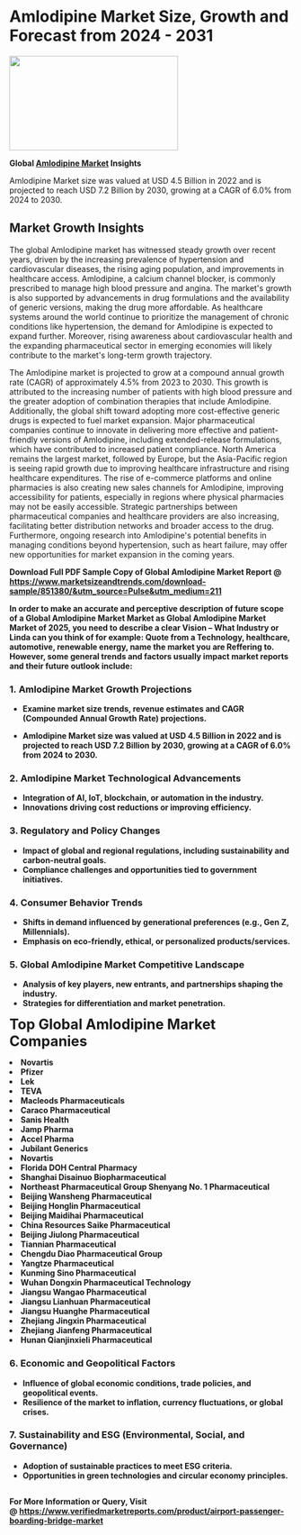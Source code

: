 <H1>Amlodipine Market Size, Growth and Forecast from 2024 - 2031</H1><img class="aligncenter size-medium wp-image-584254" src="https://thirdeyenews.in/wp-content/uploads/2024/09/Global-Market-Research-300x168.jpeg" alt="" width="300" height="168" /><p><strong>Global&nbsp;<a href="https://www.marketsizeandtrends.com/download-sample/851380/&amp;utm_source=Pulse&amp;utm_medium=211">Amlodipine Market</a> Insights</strong></p><p>Amlodipine Market size was valued at USD 4.5 Billion in 2022 and is projected to reach USD 7.2 Billion by 2030, growing at a CAGR of 6.0% from 2024 to 2030.</p><p><h2>Market Growth Insights</h2> <p>The global Amlodipine market has witnessed steady growth over recent years, driven by the increasing prevalence of hypertension and cardiovascular diseases, the rising aging population, and improvements in healthcare access. Amlodipine, a calcium channel blocker, is commonly prescribed to manage high blood pressure and angina. The market's growth is also supported by advancements in drug formulations and the availability of generic versions, making the drug more affordable. As healthcare systems around the world continue to prioritize the management of chronic conditions like hypertension, the demand for Amlodipine is expected to expand further. Moreover, rising awareness about cardiovascular health and the expanding pharmaceutical sector in emerging economies will likely contribute to the market's long-term growth trajectory.</p> <p><strong></strong></p> <p>The Amlodipine market is projected to grow at a compound annual growth rate (CAGR) of approximately 4.5% from 2023 to 2030. This growth is attributed to the increasing number of patients with high blood pressure and the greater adoption of combination therapies that include Amlodipine. Additionally, the global shift toward adopting more cost-effective generic drugs is expected to fuel market expansion. Major pharmaceutical companies continue to innovate in delivering more effective and patient-friendly versions of Amlodipine, including extended-release formulations, which have contributed to increased patient compliance. North America remains the largest market, followed by Europe, but the Asia-Pacific region is seeing rapid growth due to improving healthcare infrastructure and rising healthcare expenditures. The rise of e-commerce platforms and online pharmacies is also creating new sales channels for Amlodipine, improving accessibility for patients, especially in regions where physical pharmacies may not be easily accessible. Strategic partnerships between pharmaceutical companies and healthcare providers are also increasing, facilitating better distribution networks and broader access to the drug. Furthermore, ongoing research into Amlodipine's potential benefits in managing conditions beyond hypertension, such as heart failure, may offer new opportunities for market expansion in the coming years. <p><strong></p><p><span class=""><strong>Download Full PDF Sample Copy of Global Amlodipine Market Report</strong> @ <a href="https://www.marketsizeandtrends.com/download-sample/851380/&amp;utm_source=Pulse&amp;utm_medium=211" target="_blank">https://www.marketsizeandtrends.com/download-sample/851380/&amp;utm_source=Pulse&amp;utm_medium=211</a></span></p><p>In order to make an accurate and perceptive description of future scope of a Global&nbsp;Amlodipine Market Market as Global&nbsp;Amlodipine Market Market of 2025, you need to describe a clear Vision &ndash; What Industry or Linda can you think of for example: Quote from a Technology, healthcare, automotive, renewable energy, name the market you are Reffering to. However, some general trends and factors usually impact market reports and their future outlook include:</p><h3>1.&nbsp;<strong>Amlodipine Market Growth Projections</strong></h3><ul><li>Examine market size trends, revenue estimates and CAGR (Compounded Annual Growth Rate) projections.</li><li><p>Amlodipine Market size was valued at USD 4.5 Billion in 2022 and is projected to reach USD 7.2 Billion by 2030, growing at a CAGR of 6.0% from 2024 to 2030.</p></li></ul><h3>2.&nbsp;<strong>Amlodipine Market Technological Advancements</strong></h3><ul><li>Integration of AI, IoT, blockchain, or automation in the industry.</li><li>Innovations driving cost reductions or improving efficiency.</li></ul><h3>3.&nbsp;<strong>Regulatory and Policy Changes</strong></h3><ul><li>Impact of global and regional regulations, including sustainability and carbon-neutral goals.</li><li>Compliance challenges and opportunities tied to government initiatives.</li></ul><h3>4.&nbsp;<strong>Consumer Behavior Trends</strong></h3><ul><li>Shifts in demand influenced by generational preferences (e.g., Gen Z, Millennials).</li><li>Emphasis on eco-friendly, ethical, or personalized products/services.</li></ul><h3>5.&nbsp;<strong>Global Amlodipine Market Competitive Landscape</strong></h3><ul><li>Analysis of key players, new entrants, and partnerships shaping the industry.</li><li>Strategies for differentiation and market penetration.</li></ul><p data-pm-slice="1 1 []"><span style="color: inherit; font-family: inherit; font-size: 25px;">Top Global Amlodipine Market Companies</span></p><div class="" data-test-id=""><p><li>Novartis</li><li> Pfizer</li><li> Lek</li><li> TEVA</li><li> Macleods Pharmaceuticals</li><li> Caraco Pharmaceutical</li><li> Sanis Health</li><li> Jamp Pharma</li><li> Accel Pharma</li><li> Jubilant Generics</li><li> Novartis</li><li> Florida DOH Central Pharmacy</li><li> Shanghai Disainuo Biopharmaceutical</li><li> Northeast Pharmaceutical Group Shenyang No. 1 Pharmaceutical</li><li> Beijing Wansheng Pharmaceutical</li><li> Beijing Honglin Pharmaceutical</li><li> Beijing Maidihai Pharmaceutical</li><li> China Resources Saike Pharmaceutical</li><li> Beijing Jiulong Pharmaceutical</li><li> Tiannian Pharmaceutical</li><li> Chengdu Diao Pharmaceutical Group</li><li> Yangtze Pharmaceutical</li><li> Kunming Sino Pharmaceutical</li><li> Wuhan Dongxin Pharmaceutical Technology</li><li> Jiangsu Wangao Pharmaceutical</li><li> Jiangsu Lianhuan Pharmaceutical</li><li> Jiangsu Huanghe Pharmaceutical</li><li> Zhejiang Jingxin Pharmaceutical</li><li> Zhejiang Jianfeng Pharmaceutical</li><li> Hunan Qianjinxieli Pharmaceutical</li></p></div><h3>6.&nbsp;<strong>Economic and Geopolitical Factors</strong></h3><ul><li>Influence of global economic conditions, trade policies, and geopolitical events.</li><li>Resilience of the market to inflation, currency fluctuations, or global crises.</li></ul><h3>7.&nbsp;<strong>Sustainability and ESG (Environmental, Social, and Governance)</strong></h3><ul><li>Adoption of sustainable practices to meet ESG criteria.</li><li>Opportunities in green technologies and circular economy principles.</li></ul><h2><strong style="font-size: 14px;">For More Information or Query, Visit @&nbsp;</strong><a style="background-color: #ffffff; font-size: 14px;" href="https://www.marketsizeandtrends.com/report/amlodipine-market/" target="_blank">https://www.verifiedmarketreports.com/product/airport-passenger-boarding-bridge-market</a></h2>
